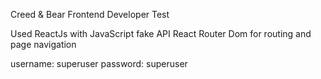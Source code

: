 Creed & Bear Frontend Developer Test

Used ReactJs with JavaScript fake API
React Router Dom for routing and page navigation

username: superuser
password: superuser